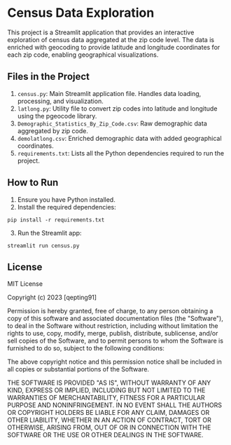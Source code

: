 
# Census Data Exploration

This project is a Streamlit application that provides an interactive exploration of census data aggregated at the zip code level. The data is enriched with geocoding to provide latitude and longitude coordinates for each zip code, enabling geographical visualizations.

## Files in the Project

1. `census.py`: Main Streamlit application file. Handles data loading, processing, and visualization.
2. `latlong.py`: Utility file to convert zip codes into latitude and longitude using the pgeocode library.
3. `Demographic_Statistics_By_Zip_Code.csv`: Raw demographic data aggregated by zip code.
4. `demolatlong.csv`: Enriched demographic data with added geographical coordinates.
5. `requirements.txt`: Lists all the Python dependencies required to run the project.

## How to Run

1. Ensure you have Python installed.
2. Install the required dependencies:
```
pip install -r requirements.txt
```
3. Run the Streamlit app:
```
streamlit run census.py
```

## License

MIT License

Copyright (c) 2023 [qepting91]

Permission is hereby granted, free of charge, to any person obtaining a copy
of this software and associated documentation files (the "Software"), to deal
in the Software without restriction, including without limitation the rights
to use, copy, modify, merge, publish, distribute, sublicense, and/or sell
copies of the Software, and to permit persons to whom the Software is
furnished to do so, subject to the following conditions:

The above copyright notice and this permission notice shall be included in all
copies or substantial portions of the Software.

THE SOFTWARE IS PROVIDED "AS IS", WITHOUT WARRANTY OF ANY KIND, EXPRESS OR
IMPLIED, INCLUDING BUT NOT LIMITED TO THE WARRANTIES OF MERCHANTABILITY,
FITNESS FOR A PARTICULAR PURPOSE AND NONINFRINGEMENT. IN NO EVENT SHALL THE
AUTHORS OR COPYRIGHT HOLDERS BE LIABLE FOR ANY CLAIM, DAMAGES OR OTHER
LIABILITY, WHETHER IN AN ACTION OF CONTRACT, TORT OR OTHERWISE, ARISING FROM,
OUT OF OR IN CONNECTION WITH THE SOFTWARE OR THE USE OR OTHER DEALINGS IN THE
SOFTWARE.

